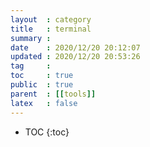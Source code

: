 ```yaml
---
layout  : category
title   : terminal
summary : 
date    : 2020/12/20 20:12:07
updated : 2020/12/20 20:53:26
tag     : 
toc     : true
public  : true
parent  : [[tools]]
latex   : false
---
```

* TOC
{:toc}

# 

